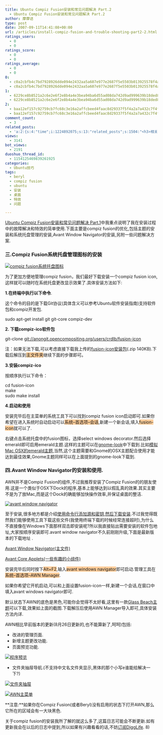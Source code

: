 ```yaml
---
title: Ubuntu Compiz Fusion安装和常见问题解决 Part.2
  - Ubuntu Compiz Fusion安装和常见问题解决 Part.2
author: 摩摩诘
type: post
date: 2007-09-11T14:41:08+00:00
url: /articles/install-compiz-fusion-and-trouble-shooting-part2-2.html
ratings_users:
  - 0
  - 0
ratings_score:
  - 0
  - 0
ratings_average:
  - 0
  - 0
0:
  - c0a2cbfb4c7bd7928926dde094e2432aa5a607e977e2687f5e5503b013925578f4ad6340f6fc4d6a93db44d6751a1eae
  - c0a2cbfb4c7bd7928926dde094e2432aa5a607e977e2687f5e5503b013925578f4ad6340f6fc4d6a93db44d6751a1eae
1:
  - 6229ce8b8521a2c6e2e6f2e8b4a4e3bea94ba6d55ad08da742d9ad999639b18ded8da4af03ae5d63976421c374aedac7
  - 6229ce8b8521a2c6e2e6f2e8b4a4e3bea94ba6d55ad08da742d9ad999639b18ded8da4af03ae5d63976421c374aedac7
2:
  - baa12ef157c92759cb7fc68c3e16a2affcbeed4faac8d29337f5f4a2a7a432c7f4ff9a54dc61720b6648d5d697892dd3
  - baa12ef157c92759cb7fc68c3e16a2affcbeed4faac8d29337f5f4a2a7a432c7f4ff9a54dc61720b6648d5d697892dd3
comment_count:
  - 3
related_posts:
  - 'a:2:{s:4:"time";i:1224892075;s:13:"related_posts";s:1504:"<h3>相关日志</h3><ul class="related_post"><li><a href="http://www.digglife.cn/articles/install-compiz-fusion-and-trouble-shooting-part1-2.html" title="Ubuntu Compiz Fusion安装和常见问题解决 Part.1">Ubuntu Compiz Fusion安装和常见问题解决 Part.1</a></li><li><a href="http://www.digglife.cn/articles/%e5%9c%a8linux%e4%b8%8b%e4%bd%bf%e7%94%a8beryl%e5%ae%9e%e7%8e%b0vista%e6%95%88%e6%9e%9c.html" title="ubuntu 6.10 edgy beryl安装日志">ubuntu 6.10 edgy beryl安装日志</a></li><li><a href="http://www.digglife.cn/articles/add-compiz-fusion-stackswitch.html" title="Compiz Fusion新特效Stackswitch">Compiz Fusion新特效Stackswitch</a></li><li><a href="http://www.digglife.cn/articles/how-to-install-kde40-in-ubuntu.html" title="如何在Ubuntu 7.10下安装KDE 4.0">如何在Ubuntu 7.10下安装KDE 4.0</a></li><li><a href="http://www.digglife.cn/articles/how-to-install-software-in-ubuntu.html" title="Ubuntu技巧:Ubuntu软件安装方法完全指南">Ubuntu技巧:Ubuntu软件安装方法完全指南</a></li><li><a href="http://www.digglife.cn/articles/%e9%85%b7%e8%bd%af%e6%8e%a8%e8%8d%90%e8%ae%a9windows%e4%b9%9f%e7%94%a8%e4%b8%8a3d%e6%a1%8c%e9%9d%a2.html" title="酷软推荐:让windows也用上3D桌面">酷软推荐:让windows也用上3D桌面</a></li><li><a href="http://www.digglife.cn/articles/clean-up-desktop-improve-productivity-2.html" title="彻底清空桌面,让启动程序更加高效Part.2">彻底清空桌面,让启动程序更加高效Part.2</a></li></ul>";}'
views:
  - 3141
bot_views:
  - 2191
duoshuo_thread_id:
  - 1154125469839261925
categories:
  - Ubuntu技巧
tags:
  - beryl
  - compiz fusion
  - ubuntu
  - 安装
  - 桌面
  - 特效
  - 问题

---
```

<a href="https://www.digglife.net/articles/install-compiz-fusion-and-trouble-shooting-part1-2.html" title="Ubuntu Compiz Fusion安装和常见问题解决 Part.1" target="_blank">Ubuntu Compiz Fusion安装和常见问题解决 Part.1</a>中我重点说明了我在安装过程中的故障解决和特效的简单使用.下面主要是compiz fusion的优化,包括主题的安装和系统托盘管理的安装,Avant Window Navigator的安装,另附一些问题解决方案.

### 三.Compiz Fusion系统托盘管理图标的安装

[![compiz fusion系统托盘图标][1]][2]

<!--more-->

为了更加方便地管理compiz fusion，我们最好下载安装一个compiz fusion icon,这样就可以随时在系统托盘更改显示效果了.具体安装方法如下:

**1.在终端中执行以下命令**.

这个命令的目的是下载Git协议(具体含义可以参考Ubuntu软件安装指南)支持软件包和compiz开发包.

 <span class="postbody">sudo apt-get install git git-core compiz-dev </span>

**2. 下载compiz-ico软件包**

 <span class="postbody">git-clone <a href="git://anongit.opencompositing.org/users/crdlb/fusion-icon" target="_blank">git://anongit.opencompositing.org/users/crdlb/fusion-icon</a> </span>

注：如果无法下载,可以考虑直接下载我上传的[fusion-icon安装包][3](.zip 140KB).下载后解压到<span style="background-color: #ffcc99">主文件夹</span>继续下面的步骤即可。[][3]

**3.安装compiz-ico**

按顺序执行以下命令：
  
<span class="postbody">cd fusion-icon<br /> make<br /> sudo make install </span>

**4.启动和使用**

安装完毕后在主菜单的系统工具下可以找到compiz fusion icon启动即可.如果你希望在进入系统时自动启动可以<span style="background-color: #ffcc99">系统&#8211;首选项&#8211;会话</span>,新建一个新会话,填入<span class="postbody"></span><span style="background-color: #ffcc99">fusion-icon</span>就可以了.

右键点击系统托盘中的fusion图标，选择select windows decorator.然后选择emerald即可启用emerald主题.这样的主题可以在<a href="http://www.gnome-look.org/" title="emerald主题下载" target="_blank">gnome-look</a>中下载到.比如<a href="https://www.digglife.net/wp-content/uploads/3/379/2007/09/emerald-osx.zip" title="模拟OSX的emerald主题" target="_blank">模拟Mac OSX的emerald主题</a>,当然,这个主题需要和Gnome的OSX主题配合使用才能达到最佳效果,Gnome主题同样可以在上面提到的gnome-look下载到.

### 四.Avant Window Navigator的安装和使用.

AWN并不是Compiz Fusion的组件,不过我推荐安装了Compiz Fusion的的朋友使用.这是一个类似于OSX下Dock的程序,基本上能够达到以假乱真的效果.其实主要不是为了放Mac,而是这个Dock的确能够加快操作效率,并保证桌面的整洁.

[![avant window navigator][4]][5]

至于安装,很多地方都是介绍<a href="http://awn.wetpaint.com/page/Ubuntu+Feisty+Repository?t=anon" title="AWN常规安装方法" target="_blank">使用命令行添加源和密钥,然后下载安装</a>.不过我觉得既然我们能够使用工具下载这些文件(我使用终端下载的时候经常连接超时),为什么不直接像在Windows下面那样双击即安装呢?所以我直接贴出需要安装的软件包地址,大家按顺序安装即可.avant window navigator不久前刚刚升级,下面是最新版本的下载地址 .

<a href="http://download.tuxfamily.org/syzygy42/pool/feisty/avant-window-navigator/avant-window-navigator-bzr_0.1.2-bzr94-1.tar.gz" title="AWN主文件下载" target="_blank">Avant Window Navigator(主文件)</a>

<a href="http://download.tuxfamily.org/syzygy42/pool/feisty/avant-window-navigator/awn-core-applets-bzr_0.1.0-bzr43-1_i386.deb" title="AWN的小组件下载" target="_blank">Avant Core Applets(一些有趣的小组件)</a>

安装完毕后同时按下<span style="background-color: #ffcc99">Alt+F2</span>,输入<span style="background-color: #ffcc99">avant windows navigator</span>即可启动.管理工具在<span style="background-color: #ffcc99">系统&#8211;首选项&#8211;AWN Manager</span>.

如果你希望它开机启动,可以和上面设置fusion-icon一样,新建一个会话,在窗口中填入avant windows navigator即可.

默认状态下AWN的底色是黑色,可能你会觉得不太好看,这里有一款[Glass Beach主题][6]可以下载,效果如上面的截图.下载解压后使用AWN Manager导入即可,具体安装方法内详.

AWN相比早前版本的更新(8月26日更新的,也不能算新了,呵呵)包括:

  * 改进的管理页面.
  * 新增主题更改功能.
  * 页面预览功能.

[![程序预览][7]][8]

  * 文件夹抽屉导航.(不支持中文名文件夹显示,黑体的那个小写e谁能给解决一下?)

[![文件夹抽屉][9]][10]

[![AWN主菜单][11]][12]

[][10]

**注意:**如果你在Compiz Fusion(或者Beryl)没有启用的状态下打开AWN,那么它所在的区域会有一大块黑色.

关于compiz fusion的安装我所了解的就这么多了,这篇日志可能会不断更新.如有更新我会在以后的日志中提到,所以如果有兴趣看看的话,不妨<a href="http://feed.digglife.cn" title="订阅digglife" target="_blank">订阅DiggLife</a>. 8)

 [1]: http://digglife.qiniudn.com/wp-content/uploads/3/379/2007/09/compiz-fusion-tray-icon.png
 [2]: https://www.digglife.net/wp-content/uploads/3/379/2007/09/compiz-fusion-tray-icon.png "compiz fusion系统托盘图标"
 [3]: https://www.digglife.net/wp-content/uploads/3/379/2007/09/fusion-icon.zip "fusion-icon安装包"
 [4]: http://digglife.qiniudn.com/wp-content/uploads/3/379/2007/09/awn.thumbnail.png
 [5]: https://www.digglife.net/wp-content/uploads/3/379/2007/09/awn.png "avant window navigator"
 [6]: https://www.digglife.net/wp-content/uploads/3/379/2007/09/glass-beach-theme.zip "AWN Glass Beach主题"
 [7]: http://digglife.qiniudn.com/wp-content/uploads/3/379/2007/09/preview1.png
 [8]: https://www.digglife.net/wp-content/uploads/3/379/2007/09/preview1.png "程序预览"
 [9]: http://digglife.qiniudn.com/wp-content/uploads/3/379/2007/09/stack.thumbnail.png
 [10]: https://www.digglife.net/wp-content/uploads/3/379/2007/09/stack.png "文件夹抽屉"
 [11]: http://digglife.qiniudn.com/wp-content/uploads/3/379/2007/09/awn-main-menu.thumbnail.png
 [12]: https://www.digglife.net/wp-content/uploads/3/379/2007/09/awn-main-menu.png "AWN主菜单"